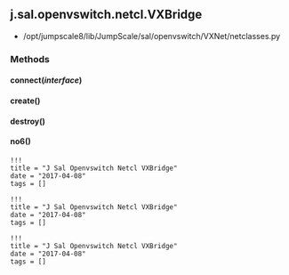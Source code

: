 <!-- toc -->
## j.sal.openvswitch.netcl.VXBridge

- /opt/jumpscale8/lib/JumpScale/sal/openvswitch/VXNet/netclasses.py

### Methods

#### connect(*interface*) 

#### create() 

#### destroy() 

#### no6() 


```
!!!
title = "J Sal Openvswitch Netcl VXBridge"
date = "2017-04-08"
tags = []
```

```
!!!
title = "J Sal Openvswitch Netcl VXBridge"
date = "2017-04-08"
tags = []
```

```
!!!
title = "J Sal Openvswitch Netcl VXBridge"
date = "2017-04-08"
tags = []
```
